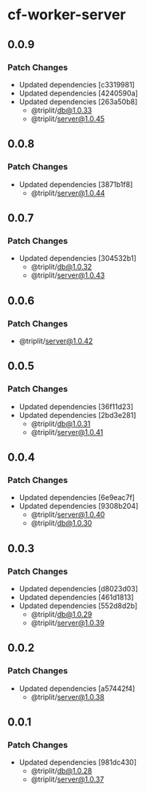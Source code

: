 # cf-worker-server

## 0.0.9

### Patch Changes

- Updated dependencies [c3319981]
- Updated dependencies [4240590a]
- Updated dependencies [263a50b8]
  - @triplit/db@1.0.33
  - @triplit/server@1.0.45

## 0.0.8

### Patch Changes

- Updated dependencies [3871b1f8]
  - @triplit/server@1.0.44

## 0.0.7

### Patch Changes

- Updated dependencies [304532b1]
  - @triplit/db@1.0.32
  - @triplit/server@1.0.43

## 0.0.6

### Patch Changes

- @triplit/server@1.0.42

## 0.0.5

### Patch Changes

- Updated dependencies [36f11d23]
- Updated dependencies [2bd3e281]
  - @triplit/db@1.0.31
  - @triplit/server@1.0.41

## 0.0.4

### Patch Changes

- Updated dependencies [6e9eac7f]
- Updated dependencies [9308b204]
  - @triplit/server@1.0.40
  - @triplit/db@1.0.30

## 0.0.3

### Patch Changes

- Updated dependencies [d8023d03]
- Updated dependencies [461d1813]
- Updated dependencies [552d8d2b]
  - @triplit/db@1.0.29
  - @triplit/server@1.0.39

## 0.0.2

### Patch Changes

- Updated dependencies [a57442f4]
  - @triplit/server@1.0.38

## 0.0.1

### Patch Changes

- Updated dependencies [981dc430]
  - @triplit/db@1.0.28
  - @triplit/server@1.0.37
